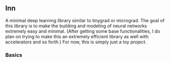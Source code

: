## lnn
A minimal deep learning library similar to tinygrad or micrograd. The goal of this library is to
make the building and modeling of neural networks extremely easy and minimal. (After getting some
base functionalities, I do plan on trying to make this an extremely efficient library as well with
accelerators and so forth.) For now, this is simply just a toy project.

### Basics

